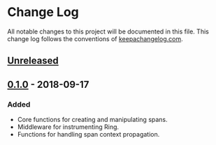 # Change Log

All notable changes to this project will be documented in this file. This change log follows the conventions of [keepachangelog.com](http://keepachangelog.com/).

## [Unreleased]

## [0.1.0] - 2018-09-17
### Added
- Core functions for creating and manipulating spans.
- Middleware for instrumenting Ring.
- Functions for handling span context propagation.

[Unreleased]: https://github.com/alvinfrancis/opentracing-clj/compare/0.1.0...HEAD
[0.1.0]: https://github.com/alvinfrancis/opentracing-clj/compare/284ca4ca0bfadf860c46403c69fd0b313128e6ed...0.1.0
